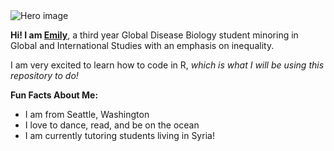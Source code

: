 <img src="https://raw.githubusercontent.com/erspencer224/erspencer224/3f5402efef9a0ae89211a6e04609558e862ca616/readme/hero.svg" alt="Hero image">

**Hi! I am [Emily](mailto:erspencer@ucdavis.edu)**, a third year Global Disease Biology student minoring in Global and International Studies with an emphasis on inequality. 

I am very excited to learn how to code in R, *which is what I will be using this repository to do!*

 **Fun Facts About Me:**
* I am from Seattle, Washington
* I love to dance, read, and be on the ocean
* I am currently tutoring students living in Syria!

